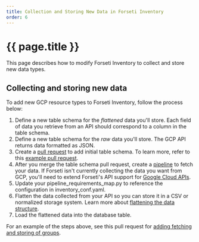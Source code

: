 ```yaml
---
title: Collection and Storing New Data in Forseti Inventory
order: 6
---
```

#  {{ page.title }}

This page describes how to modify Forseti Inventory to collect and store new
data types.

## Collecting and storing new data

To add new GCP resource types to Forseti Inventory, follow the process below:

  1. Define a new table schema for the *flattened* data you'll store. Each
  field of data you retrieve from an API should correspond to a column in the
  table schema.
  1. Define a new table schema for the *raw* data you'll store. The GCP API
  returns data formatted as JSON.
  1. Create a
  [pull request](https://help.github.com/articles/creating-a-pull-request/) to
  add initial table schema. To learn more, refer to this
  [example pull request](https://github.com/GoogleCloudPlatform/forseti-security/pull/159).
  1. After you merge the table schema pull request, create a
  [pipeline](https://github.com/GoogleCloudPlatform/forseti-security/tree/master/google/cloud/security/inventory/pipelines)
  to fetch your data. If Forseti isn't currently collecting the data you want
  from GCP, you'll need to extend Forseti's API support for
  [Google Cloud APIs](https://cloud.google.com/apis/docs/overview).
  1. Update your pipeline_requirements_map.py to reference the configuration in
  inventory_conf.yaml.
  1. Flatten the data collected from your API so you can store it in a CSV or
  normalized storage system. Learn more about [flattening the data structure](https://github.com/GoogleCloudPlatform/forseti-security/blob/master/google/cloud/security/inventory/pipelines/load_projects_pipeline.py#L32).
  1. Load the flattened data into the database table.

For an example of the steps above, see this pull request for
[adding fetching and storing of groups](https://github.com/GoogleCloudPlatform/forseti-security/pull/165).
